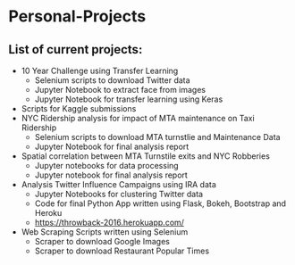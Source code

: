 # Personal-Projects

## List of current projects:

* 10 Year Challenge using Transfer Learning
  * Selenium scripts to download Twitter data
  * Jupyter Notebook to extract face from images
  * Jupyter Notebook for transfer learning using Keras
* Scripts for Kaggle submissions
* NYC Ridership analysis for impact of MTA maintenance on Taxi Ridership
  * Selenium scripts to download MTA turnstlie and Maintenance Data
  * Jupyter Notebook for final analysis report
* Spatial correlation between MTA Turnstile exits and NYC Robberies
  * Jupyter notebooks for data processing
  * Jupyter notebook for final analysis report
* Analysis Twitter Influence Campaigns using IRA data
  * Jupyter Notebooks for clustering Twitter data
  * Code for final Python App written using Flask, Bokeh, Bootstrap and Heroku
  * https://throwback-2016.herokuapp.com/
* Web Scraping Scripts written using Selenium
  * Scraper to download Google Images
  * Scraper to download Restaurant Popular Times
